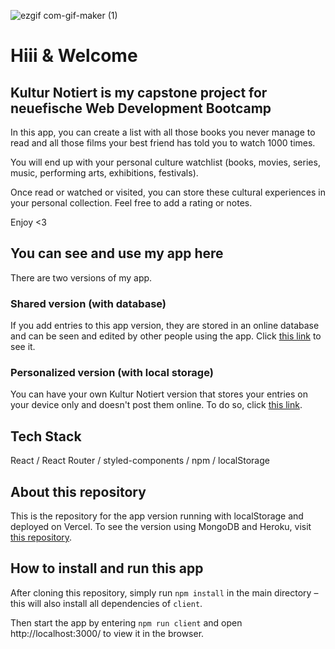 ![ezgif com-gif-maker (1)](https://user-images.githubusercontent.com/82392063/124247302-0ab5f500-db22-11eb-8e84-2e2df5edc796.gif)


# Hiii & Welcome

## Kultur Notiert is my capstone project for neuefische Web Development Bootcamp

In this app, you can create a list with all those books you never manage to read and all those films your best friend has told you to watch 1000 times.

You will end up with your personal culture watchlist (books, movies, series, music, performing arts, exhibitions, festivals).

Once read or watched or visited, you can store these cultural experiences in your personal collection. Feel free to add a rating or notes.

Enjoy <3

## You can see and use my app here

There are two versions of my app.

### Shared version (with database)

If you add entries to this app version, they are stored in an online database and can be seen and edited by other people using the app. Click [this link](https://kultur-notiert.herokuapp.com/) to see it.

### Personalized version (with local storage)

You can have your own Kultur Notiert version that stores your entries on your device only and doesn't post them online. To do so, click [this link](https://kultur-notiert.vercel.app/).

## Tech Stack

React / React Router / styled-components / npm / localStorage

## About this repository

This is the repository for the app version running with localStorage and deployed on Vercel. To see the version using MongoDB and Heroku, visit [this repository](https://github.com/felixcanditt/kultur-notiert).

## How to install and run this app

After cloning this repository, simply run `npm install` in the main directory – this will also install all dependencies of `client`.

Then start the app by entering `npm run client` and open http://localhost:3000/ to view it in the browser.
